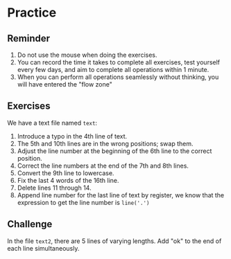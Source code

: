 # Practice

## Reminder

1. Do not use the mouse when doing the exercises.
2. You can record the time it takes to complete all exercises, test yourself every few days, and aim to complete all operations within 1 minute.
3. When you can perform all operations seamlessly without thinking, you will have entered the "flow zone"

## Exercises

We have a text file named `text`:

1. Introduce a typo in the 4th line of text.
2. The 5th and 10th lines are in the wrong positions; swap them.
3. Adjust the line number at the beginning of the 6th line to the correct position.
4. Correct the line numbers at the end of the 7th and 8th lines.
5. Convert the 9th line to lowercase.
6. Fix the last 4 words of the 16th line.
7. Delete lines 11 through 14.
8. Append line number for the last line of text by register, we know that the expression to get the line number is `line('.')`

## Challenge

In the file `text2`, there are 5 lines of varying lengths. Add "ok" to the end of each line simultaneously.